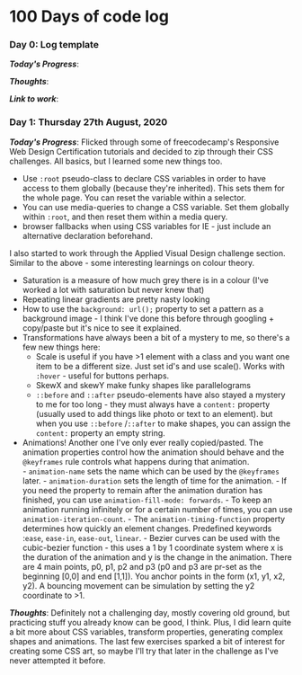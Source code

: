 # 100 Days of code log

### Day 0: Log template

***Today's Progress***: 

***Thoughts***:

***Link to work***:

### Day 1: Thursday 27th August, 2020

***Today's Progress***: Flicked through some of freecodecamp's Responsive Web Design Certification tutorials and decided to zip through their CSS challenges. All basics, but I learned some new things too.
- Use `:root` pseudo-class to declare CSS variables in order to have access to them globally (because they're inherited). This sets them for the whole page. You can reset the variable within a selector.
- You can use media-queries to change a CSS variable. Set them globally within `:root`, and then reset them within a media query.
- browser fallbacks when using CSS variables for IE - just include an alternative declaration beforehand.

I also started to work through the Applied Visual Design challenge section. Similar to the above - some interesting learnings on colour theory. 
- Saturation is a measure of how much grey there is in a colour (I've worked a lot with saturation but never knew that)
- Repeating linear gradients are pretty nasty looking
- How to use the `background: url();` property to set a pattern as a background image - I think I've done this before through googling + copy/paste but it's nice to see it explained.
- Transformations have always been a bit of a mystery to me, so there's a few new things here:
    - Scale is useful if you have >1 element with a class and you want one item to be a different size. Just set id's and use scale(). Works with `:hover` - useful for buttons perhaps.
    - SkewX and skewY make funky shapes like parallelograms
    - `::before` and `::after` pseudo-elements have also stayed a mystery to me for too long - they must always have a `content:` property (usually used to add things like photo or text to an element). but when you use `::before` /`::after` to make shapes, you can assign the `content:` property an empty string.
- Animations! Another one I've only ever really copied/pasted. The animation properties control how the animation should behave and the `@keyframes` rule controls what happens during that animation.         
        - `animation-name` sets the name which can be used by the `@keyframes` later. 
        - `animation-duration` sets the length of time for the animation. 
        - If you need the property to remain after the animation duration has finished, you can use `animation-fill-mode: forwards`. 
        - To keep an animation running infinitely or for a certain number of times, you can use `animation-iteration-count`.
        - The `animation-timing-function` property determines how quickly an element changes. Predefined keywords :`ease`, `ease-in`, `ease-out`, `linear`.
        - Bezier curves can be used with the cubic-bezier function - this uses a 1 by 1 coordinate system where x is the duration of the animation and y is the change in the animation. There are 4 main points, p0, p1, p2 and p3 (p0 and p3 are pr-set as the beginning [0,0] and end [1,1]). You anchor points in the form (x1, y1, x2, y2). A bouncing movement can be simulation by setting the y2 coordinate to >1.

***Thoughts***: Definitely not a challenging day, mostly covering old ground, but practicing stuff you already know can be good, I think. Plus, I did learn quite a bit more about CSS variables, transform properties, generating complex shapes and animations. The last few exercises sparked a bit of interest for creating some CSS art, so maybe I'll try that later in the challenge as I've never attempted it before.
